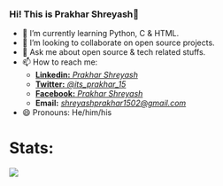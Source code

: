 ### Hi! This is Prakhar Shreyash👋
- 🌱 I’m currently learning Python, C & HTML.
- 👯 I’m looking to collaborate on open source projects.
- 💬 Ask me about open source & tech related stuffs.
- 📫 How to reach me: 
     - [**Linkedin:** *Prakhar          Shreyash*](https://www.linkedin.com/in/prakharshreyash/)   
     - [**Twitter:** *@its_prakhar_15*](https://twitter.com/its_prakhar_15) 
     - [**Facebook:** *Prakhar       Shreyash*](https://www.facebook.com/profile.php?id=100009478729107)  
     - **Email:** *shreyashprakhar1502@gmail.com*
- 😄 Pronouns: He/him/his

# Stats:
<img src="https://github-readme-stats.vercel.app/api?username=prakharshreyash15&show_icons=true&theme=radical">
